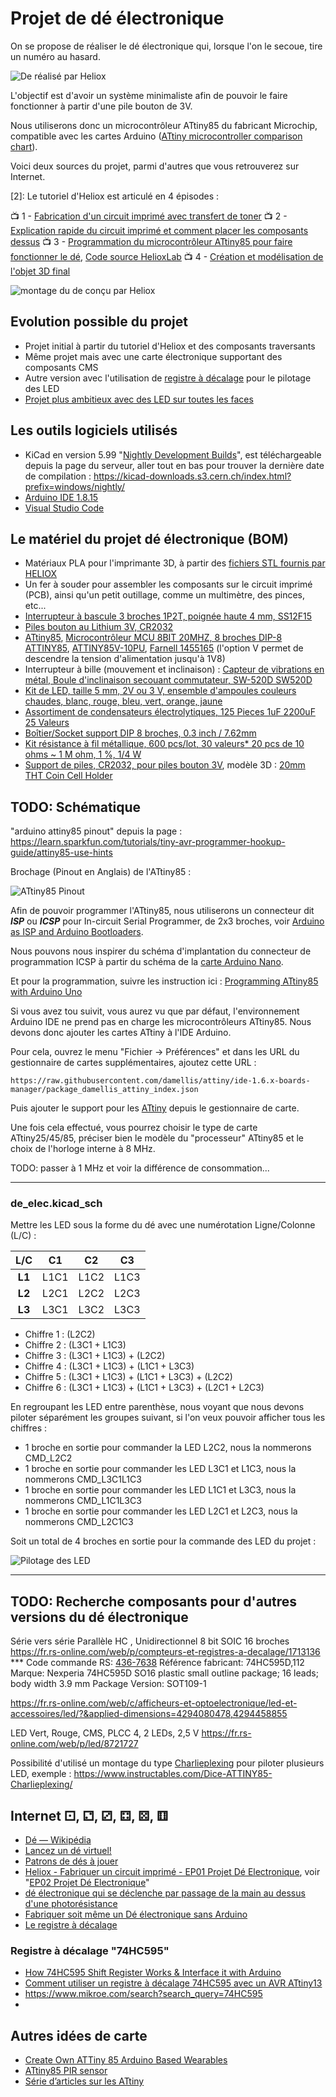 # Projet de dé électronique

On se propose de réaliser le dé électronique qui, lorsque l'on le secoue, tire un numéro au hasard.

![De réalisé par Heliox](Images\vue_ensemble_fonctionnel.png)

L'objectif est d'avoir un système minimaliste afin de pouvoir le faire fonctionner à partir d'une pile bouton de 3V.

Nous utiliserons donc un microcontrôleur ATtiny85 du fabricant Microchip, compatible avec les cartes Arduino ([ATtiny microcontroller comparison chart](https://en.wikipedia.org/wiki/ATtiny_microcontroller_comparison_chart)).

Voici deux sources du projet, parmi d'autres que vous retrouverez sur Internet.

[1]: <http://carrefour-numerique.cite-sciences.fr/wiki/doku.php?id=projets:de_electronique>

[2]: Le tutoriel d'Heliox est articulé en 4 épisodes :

📺 1 - [Fabrication d'un circuit imprimé avec transfert de toner](https://youtu.be/8joLK039fjk)
📺 2 - [Explication rapide du circuit imprimé et comment placer les composants dessus](https://youtu.be/6BOH1eVT2Hk)
📺 3 - [Programmation du microcontrôleur ATtiny85 pour faire fonctionner le dé](https://youtu.be/S-oBujsoe-Q), [Code source HelioxLab](https://github.com/HelioxLab/electronicdice)
📺 4 - [Création et modélisation de l'objet 3D final](https://youtu.be/o8AYCznNaCQ)

![montage du de conçu par Heliox](Images\montage_de.png)

## Evolution possible du projet

- Projet initial à partir du tutoriel d'Heliox et des composants traversants
- Même projet mais avec une carte électronique supportant des composants CMS
- Autre version avec l'utilisation de [registre à décalage](https://fr.wikipedia.org/wiki/Registre_%C3%A0_d%C3%A9calage) pour le pilotage des LED
- [Projet plus ambitieux avec des LED sur toutes les faces](https://www.youtube.com/watch?v=6NPTslF68Q0&ab_channel=maker.moekoe)

## Les outils logiciels utilisés

- KiCad en version 5.99 "[Nightly Development Builds](https://www.kicad.org/download/windows/)", est téléchargeable depuis la page du serveur, aller tout en bas pour trouver la dernière date de compilation :
<https://kicad-downloads.s3.cern.ch/index.html?prefix=windows/nightly/>
- [Arduino IDE 1.8.15](https://www.arduino.cc/en/software)
- [Visual Studio Code](https://code.visualstudio.com/)

## Le matériel du projet dé électronique (BOM)

- Matériaux PLA pour l'imprimante 3D, à partir des [fichiers STL fournis par HELIOX](https://www.thingiverse.com/thing:2798081)
- Un fer à souder pour assembler les composants sur le circuit imprimé (PCB), ainsi qu'un petit outillage, comme un multimètre, des pinces, etc...
- [Interrupteur à bascule 3 broches 1P2T, poignée haute 4 mm, SS12F15](https://fr.aliexpress.com/item/32765155281.html)
- [Piles bouton au Lithium 3V, CR2032](https://fr.aliexpress.com/item/1005001314447472.html)
- [ATtiny85](https://www.microchip.com/wwwproducts/en/ATtiny85), [Microcontrôleur MCU 8BIT 20MHZ, 8 broches DIP-8 ATTINY85](https://fr.aliexpress.com/item/32952262601.html), [ATTINY85V-10PU](https://octopart.com/attiny85v-10pu-microchip-77762335), [Farnell 1455165](https://fr.farnell.com/microchip/attiny85v-10pu/mcu-8bit-attiny-10mhz-dip-8/dp/1455165) (l'option V permet de descendre la tension d'alimentation jusqu'à 1V8)
- Interrupteur à bille (mouvement et inclinaison) : [Capteur de vibrations en métal, Boule d'inclinaison secouant commutateur, SW-520D SW520D](https://www.aliexpress.com/item/100PCS-SW-520D-SW520D-Vibration-Sensor-Metal-Ball-Tilt-Shaking-Switch/4000680935322.html)
- [Kit de LED, taille 5 mm, 2V ou 3 V, ensemble d'ampoules couleurs chaudes, blanc, rouge, bleu, vert, orange, jaune](https://fr.aliexpress.com/item/1936218827.html)
- [Assortiment de condensateurs électrolytiques, 125 Pieces 1uF 2200uF 25 Valeurs](https://www.amazon.fr/gp/product/B00JZETYIG/ref=ppx_yo_dt_b_asin_title_o01_s00)
- [Boîtier/Socket support DIP 8 broches, 0.3 inch / 7.62mm](https://www.amazon.fr/gp/product/B016S6ZQQM/ref=ppx_yo_dt_b_asin_title_o00_s00)
- [Kit résistance à fil métallique, 600 pcs/lot, 30 valeurs* 20 pcs de 10 ohms ~ 1 M ohm, 1 %, 1/4 W](https://fr.aliexpress.com/item/1005001774876666.html)
- [Support de piles, CR2032, pour piles bouton 3V](https://fr.aliexpress.com/item/32845557622.html),  modèle 3D : [20mm THT Coin Cell Holder](https://grabcad.com/library/20mm-tht-coin-cell-holder-1)

## TODO: Schématique

"arduino attiny85 pinout" depuis la page : https://learn.sparkfun.com/tutorials/tiny-avr-programmer-hookup-guide/attiny85-use-hints

Brochage (Pinout en Anglais) de l'ATtiny85 :

![ATtiny85 Pinout](Images\ATtiny85_Pinout_x1024.jpg)

Afin de pouvoir programmer l'ATtiny85, nous utiliserons un connecteur dit **_ISP_** ou **_ICSP_** pour In-circuit Serial Programmer, de 2x3 broches, voir [Arduino as ISP and Arduino Bootloaders](https://www.arduino.cc/en/pmwiki.php?n=Tutorial/ArduinoISP).

Nous pouvons nous inspirer du schéma d'implantation du connecteur de programmation ICSP à partir du schéma de la [carte Arduino Nano](https://store.arduino.cc/arduino-nano).

Et pour la programmation, suivre les instruction ici : [Programming ATtiny85 with Arduino Uno](https://create.arduino.cc/projecthub/arjun/programming-attiny85-with-arduino-uno-afb829)

Si vous avez tou suivit, vous aurez vu que par défaut, l'environnement Arduino IDE ne prend pas en charge les microcontrôleurs ATtiny85. Nous devons donc ajouter les cartes ATtiny à l'IDE Arduino.

Pour cela, ouvrez le menu "Fichier -> Préférences" et dans les URL du gestionnaire de cartes supplémentaires, ajoutez cette URL :

`https://raw.githubusercontent.com/damellis/attiny/ide-1.6.x-boards-manager/package_damellis_attiny_index.json`

Puis ajouter le support pour les [ATtiny](https://github.com/damellis/attiny) depuis le gestionnaire de carte.

Une fois cela effectué, vous pourrez choisir le type de carte ATtiny25/45/85, préciser bien le modèle du "processeur" ATtiny85 et le choix de l'horloge interne à 8 MHz.

TODO: passer à 1 MHz et voir la différence de consommation...

---

### de_elec.kicad_sch

Mettre les LED sous la forme du dé avec une numérotation Ligne/Colonne (L/C) :

|   L/C  |  C1  |  C2  |  C3  |
|:------:|:----:|:----:|:----:|
| **L1** | L1C1 | L1C2 | L1C3 |
| **L2** | L2C1 | L2C2 | L2C3 |
| **L3** | L3C1 | L3C2 | L3C3 |

- Chiffre 1 : (L2C2)
- Chiffre 2 : (L3C1 + L1C3)
- Chiffre 3 : (L3C1 + L1C3) + (L2C2)
- Chiffre 4 : (L3C1 + L1C3) + (L1C1 + L3C3)
- Chiffre 5 : (L3C1 + L1C3) + (L1C1 + L3C3) + (L2C2)
- Chiffre 6 : (L3C1 + L1C3) + (L1C1 + L3C3) + (L2C1 + L2C3)

En regroupant les LED entre parenthèse, nous voyant que nous devons piloter séparément les groupes suivant, si l'on veux pouvoir afficher tous les chiffres :

- 1 broche en sortie pour commander la LED L2C2, nous la nommerons CMD_L2C2
- 1 broche en sortie pour commander les LED L3C1 et L1C3, nous la nommerons CMD_L3C1L1C3
- 1 broche en sortie pour commander les LED L1C1 et L3C3, nous la nommerons CMD_L1C1L3C3
- 1 broche en sortie pour commander les LED L2C1 et L2C3, nous la nommerons CMD_L2C1C3

Soit un total de 4 broches en sortie pour la commande des LED du projet :

![Pilotage des LED](Images\de_sequence_chiffre_1_a_6.gif)

---

## TODO: Recherche composants pour d'autres versions du dé électronique

Série vers série Parallèle HC , Unidirectionnel 8 bit SOIC 16 broches
https://fr.rs-online.com/web/p/compteurs-et-registres-a-decalage/1713136 ***
Code commande RS: [436-7638](https://fr.rs-online.com/web/p/compteurs-et-registres-a-decalage/4367638)
Référence fabricant: 74HC595D,112
Marque: Nexperia
74HC595D SO16 plastic small outline package; 16 leads; body width 3.9 mm
Package Version: SOT109-1

https://fr.rs-online.com/web/c/afficheurs-et-optoelectronique/led-et-accessoires/led/?&applied-dimensions=4294080478,4294458855

LED Vert, Rouge, CMS, PLCC 4, 2 LEDs, 2,5 V
https://fr.rs-online.com/web/p/led/8721727

Possibilité d'utilisé un montage du type [Charlieplexing](https://en.wikipedia.org/wiki/Charlieplexing) pour piloter plusieurs LED, exemple : https://www.instructables.com/Dice-ATTINY85-Charlieplexing/

## Internet ⚀, ⚁, ⚂, ⚃, ⚄, ⚅

- [Dé — Wikipédia](https://fr.wikipedia.org/wiki/D%C3%A9)
- [Lancez un dé virtuel!](https://de.virtuworld.net/)
- [Patrons de dés à jouer](https://www.fiche-maternelle.com/fabriquer-son-des-a-jouer.html)
- [Heliox - Fabriquer un circuit imprimé - EP01 Projet Dé Electronique](https://www.youtube.com/watch?v=8joLK039fjk&ab_channel=Heliox), voir "[EP02 Projet Dé Electronique](https://www.youtube.com/watch?v=6BOH1eVT2Hk&ab_channel=Heliox)"
- [dé électronique qui se déclenche par passage de la main au dessus d'une photorésistance](https://sciences-du-numerique.fr/projet-arduino-pour-la-specialite-isn/de-electronique/41)
- [Fabriquer soit même un Dé électronique sans Arduino](https://www.youtube.com/watch?v=spbdDq6kvxw&ab_channel=ElectroMic)
- [Le registre à décalage](https://www.fabriqueurs.com/le-registre-a-decalage-sipo/)

### Registre à décalage "74HC595"

- [How 74HC595 Shift Register Works & Interface it with Arduino](https://lastminuteengineers.com/74hc595-shift-register-arduino-tutorial/)
- [Comment utiliser un registre à décalage 74HC595 avec un AVR ATtiny13](https://www.tubefr.com/comment-utiliser-un-registre-a-decalage-74hc595-avec-un-avr-attiny13.html)
- https://www.mikroe.com/search?search_query=74HC595
- 

## Autres idées de carte

- [Create Own ATTiny 85 Arduino Based Wearables](https://thecustomizewindows.com/2017/06/create-attiny85-arduino-based-wearables/)
- [ATtiny85 PIR sensor](https://www.borngeek.net/Projects/attiny85-pir-sensor)
- [Série d’articles sur les ATtiny](https://www.locoduino.org/spip.php?article285)
